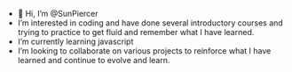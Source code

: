 - 👋 Hi, I’m @SunPiercer
-  I’m interested in coding and have done several introductory courses and trying to practice to get fluid and remember what I have learned. 
-  I’m currently learning javascript 
-  I’m looking to collaborate on various projects to reinforce what I have learned and continue to evolve and learn.



